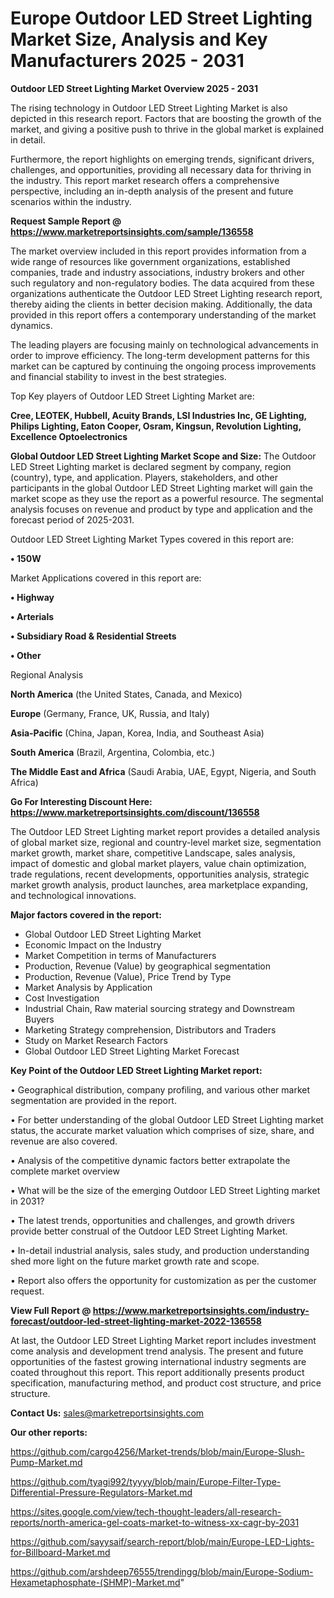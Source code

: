 # Europe Outdoor LED Street Lighting Market Size, Analysis and Key Manufacturers 2025 - 2031

<Strong> Outdoor LED Street Lighting Market Overview 2025 - 2031</strong>

The rising technology in Outdoor LED Street Lighting Market is also depicted in this research report. Factors that are boosting the growth of the market, and giving a positive push to thrive in the global market is explained in detail.

Furthermore, the report highlights on emerging trends, significant drivers, challenges, and opportunities, providing all necessary data for thriving in the industry. This report market research offers a comprehensive perspective, including an in-depth analysis of the present and future scenarios within the industry.

<strong>Request Sample Report @ <a href=https://www.marketreportsinsights.com/sample/136558>https://www.marketreportsinsights.com/sample/136558</a></strong>

The market overview included in this report provides information from a wide range of resources like government organizations, established companies, trade and industry associations, industry brokers and other such regulatory and non-regulatory bodies. The data acquired from these organizations authenticate the Outdoor LED Street Lighting research report, thereby aiding the clients in better decision making. Additionally, the data provided in this report offers a contemporary understanding of the market dynamics.

The leading players are focusing mainly on technological advancements in order to improve efficiency. The long-term development patterns for this market can be captured by continuing the ongoing process improvements and financial stability to invest in the best strategies.

Top Key players of Outdoor LED Street Lighting Market are:

<strong>Cree, LEOTEK, Hubbell, Acuity Brands, LSI Industries Inc, GE Lighting, Philips Lighting, Eaton Cooper, Osram, Kingsun, Revolution Lighting, Excellence Optoelectronics</strong>

<strong><b>Global Outdoor LED Street Lighting Market Scope and Size:</b></strong>
The Outdoor LED Street Lighting market is declared segment by company, region (country), type, and application. Players, stakeholders, and other participants in the global Outdoor LED Street Lighting market will gain the market scope as they use the report as a powerful resource. The segmental analysis focuses on revenue and product by type and application and the forecast period of 2025-2031.

Outdoor LED Street Lighting Market Types covered in this report are:

<strong>• 150W</strong>

Market Applications covered in this report are:

<strong>• Highway

• Arterials

• Subsidiary Road & Residential Streets

• Other</strong> 

Regional Analysis

<strong>North America</strong> (the United States, Canada, and Mexico)

<strong>Europe</strong> (Germany, France, UK, Russia, and Italy)

<strong>Asia-Pacific</strong> (China, Japan, Korea, India, and Southeast Asia)

<strong>South America</strong> (Brazil, Argentina, Colombia, etc.)

<strong>The Middle East and Africa</strong> (Saudi Arabia, UAE, Egypt, Nigeria, and South Africa)

<strong>Go For Interesting Discount Here: <a href=https://www.marketreportsinsights.com/discount/136558>https://www.marketreportsinsights.com/discount/136558</a></strong>

The Outdoor LED Street Lighting market report provides a detailed analysis of global market size, regional and country-level market size, segmentation market growth, market share, competitive Landscape, sales analysis, impact of domestic and global market players, value chain optimization, trade regulations, recent developments, opportunities analysis, strategic market growth analysis, product launches, area marketplace expanding, and technological innovations.

<strong><b>Major factors covered in the report:</b></strong>
<ul>
  <li>Global Outdoor LED Street Lighting Market </li>
  <li>Economic Impact on the Industry</li>
  <li>Market Competition in terms of Manufacturers</li>
  <li>Production, Revenue (Value) by geographical segmentation</li>
  <li>Production, Revenue (Value), Price Trend by Type</li>
  <li>Market Analysis by Application</li>
  <li>Cost Investigation</li>
  <li>Industrial Chain, Raw material sourcing strategy and Downstream Buyers</li>
  <li>Marketing Strategy comprehension, Distributors and Traders</li>
  <li>Study on Market Research Factors</li>
  <li>Global Outdoor LED Street Lighting Market Forecast</li>
</ul>

<strong><b>Key Point of the Outdoor LED Street Lighting Market report:</b></strong>

• Geographical distribution, company profiling, and various other market segmentation are provided in the report.

• For better understanding of the global Outdoor LED Street Lighting market status, the accurate market valuation which comprises of size, share, and revenue are also covered.

• Analysis of the competitive dynamic factors better extrapolate the complete market overview

• What will be the size of the emerging Outdoor LED Street Lighting market in 2031?

• The latest trends, opportunities and challenges, and growth drivers provide better construal of the Outdoor LED Street Lighting Market.

• In-detail industrial analysis, sales study, and production understanding shed more light on the future market growth rate and scope.

• Report also offers the opportunity for customization as per the customer request.

<strong><b>View Full Report @ <a href=https://www.marketreportsinsights.com/industry-forecast/outdoor-led-street-lighting-market-2022-136558>https://www.marketreportsinsights.com/industry-forecast/outdoor-led-street-lighting-market-2022-136558</a></b></strong>


At last, the Outdoor LED Street Lighting Market report includes investment come analysis and development trend analysis. The present and future opportunities of the fastest growing international industry segments are coated throughout this report. This report additionally presents product specification, manufacturing method, and product cost structure, and price structure.

<strong>Contact Us:</strong>
sales@marketreportsinsights.com

<strong>Our other reports:</strong>

<a href=https://github.com/cargo4256/Market-trends/blob/main/Europe-Slush-Pump-Market.md>https://github.com/cargo4256/Market-trends/blob/main/Europe-Slush-Pump-Market.md</a>

<a href=https://github.com/tyagi992/tyyyy/blob/main/Europe-Filter-Type-Differential-Pressure-Regulators-Market.md>https://github.com/tyagi992/tyyyy/blob/main/Europe-Filter-Type-Differential-Pressure-Regulators-Market.md</a>

<a href=https://sites.google.com/view/tech-thought-leaders/all-research-reports/north-america-gel-coats-market-to-witness-xx-cagr-by-2031>https://sites.google.com/view/tech-thought-leaders/all-research-reports/north-america-gel-coats-market-to-witness-xx-cagr-by-2031</a>

<a href=https://github.com/sayysaif/search-report/blob/main/Europe-LED-Lights-for-Billboard-Market.md>https://github.com/sayysaif/search-report/blob/main/Europe-LED-Lights-for-Billboard-Market.md</a>

<a href=https://github.com/arshdeep76555/trendingg/blob/main/Europe-Sodium-Hexametaphosphate-(SHMP)-Market.md>https://github.com/arshdeep76555/trendingg/blob/main/Europe-Sodium-Hexametaphosphate-(SHMP)-Market.md</a>"
